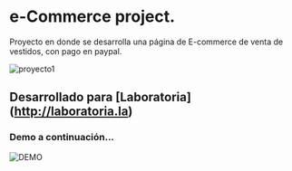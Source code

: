 # e-Commerce project.

Proyecto en donde se desarrolla una página de E-commerce de venta de vestidos, con pago en paypal.

![proyecto1](https://user-images.githubusercontent.com/37424842/45060743-f3e7af00-b066-11e8-8c35-aa55abde8d81.png)

## Desarrollado para [Laboratoria] (http://laboratoria.la)

### Demo a continuación...

![DEMO](assets/image/demo.gif)